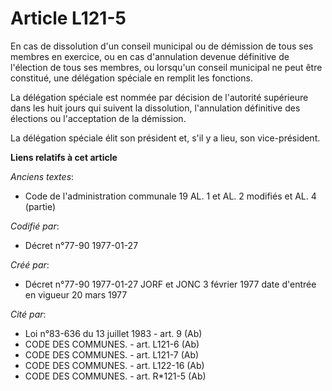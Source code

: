 # Article L121-5

En cas de dissolution d'un conseil municipal ou de démission de tous ses membres en exercice, ou en cas d'annulation devenue
définitive de l'élection de tous ses membres, ou lorsqu'un conseil municipal ne peut être constitué, une délégation spéciale
en remplit les fonctions. 

La délégation spéciale est nommée par décision de l'autorité supérieure dans les huit jours qui suivent la dissolution,
l'annulation définitive des élections ou l'acceptation de la démission. 

La délégation spéciale élit son président et, s'il y a lieu, son vice-président.

**Liens relatifs à cet article**

_Anciens textes_:

  - Code de l'administration communale 19 AL. 1 et AL. 2 modifiés et AL. 4 (partie)

_Codifié par_:

  - Décret n°77-90 1977-01-27

_Créé par_:

  - Décret n°77-90 1977-01-27 JORF et JONC 3 février 1977 date d'entrée en vigueur 20 mars 1977

_Cité par_:

  - Loi n°83-636 du 13 juillet 1983 - art. 9 (Ab)
  - CODE DES COMMUNES. - art. L121-6 (Ab)
  - CODE DES COMMUNES. - art. L121-7 (Ab)
  - CODE DES COMMUNES. - art. L122-16 (Ab)
  - CODE DES COMMUNES. - art. R*121-5 (Ab)
